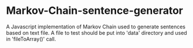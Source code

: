 # Markov-Chain-sentence-generator
A Javascript implementation of Markov Chain used to generate sentences based on text file.
A file to test should be put into 'data' directory and used in 'fileToArray()' call.
